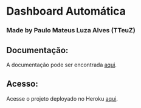 # Dashboard Automática
### Made by Paulo Mateus Luza Alves (TTeuZ)

## Documentação:

A documentação pode ser encontrada <a href="https://hackmd.io/@Bf2B9w8SRJmR6tcqUbKtaw/rkY39t6xF"> aqui</a>.

## Acesso:

Acesse o projeto deployado no Heroku <a href="https://dashboard-automatica.herokuapp.com/"> aqui</a>.

